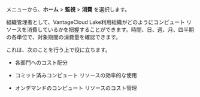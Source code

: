 メニューから、**ホーム** > **監視** > **消費** を選択します。

組織管理者として、VantageCloud Lake利用組織がどのようにコンピュート リソースを消費しているかを把握することができます。時間、日、週、月、四半期の各単位で、対象期間の消費量を確認できます。

これは、次のことを行う上で役に立ちます。

-   各部門へのコスト配分


-   コミット済みコンピュート リソースの効率的な使用


-   オンデマンドのコンピュート リソースのコスト管理


